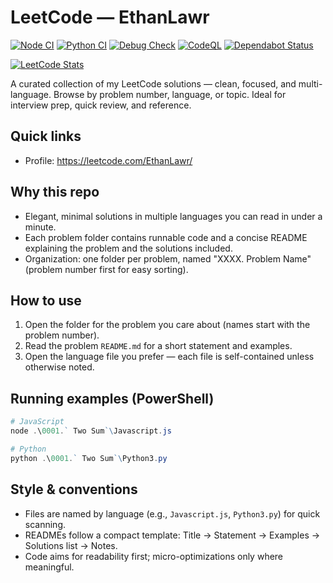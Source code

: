 
# LeetCode — EthanLawr

[![Node CI](https://github.com/EthanLawr/LeetCode/actions/workflows/node-ci.yml/badge.svg)](https://github.com/EthanLawr/LeetCode/actions/workflows/node-ci.yml)
[![Python CI](https://github.com/EthanLawr/LeetCode/actions/workflows/python-ci.yml/badge.svg)](https://github.com/EthanLawr/LeetCode/actions/workflows/python-ci.yml)
[![Debug Check](https://github.com/EthanLawr/LeetCode/actions/workflows/debug-check.yml/badge.svg)](https://github.com/EthanLawr/LeetCode/actions/workflows/debug-check.yml)
[![CodeQL](https://github.com/EthanLawr/LeetCode/actions/workflows/codeql-analysis.yml/badge.svg)](https://github.com/EthanLawr/LeetCode/actions/workflows/codeql-analysis.yml)
[![Dependabot Status](https://img.shields.io/badge/dependabot-enabled-blue)](https://github.com/EthanLawr/LeetCode/pulls?q=is%3Apr+is%3Aopen+label%3A%22dependencies%22)

[![LeetCode Stats](https://leetcard.jacoblin.cool/EthanLawr?theme=catppuccinMocha&font=Commissioner&ext=activity)](https://leetcard.jacoblin.cool/EthanLawr?theme=catppuccinMocha&font=Commissioner&ext=activity)

A curated collection of my LeetCode solutions — clean, focused, and multi-language. Browse by problem number, language, or topic. Ideal for interview prep, quick review, and reference.

## Quick links
- Profile: https://leetcode.com/EthanLawr/

## Why this repo
- Elegant, minimal solutions in multiple languages you can read in under a minute.
- Each problem folder contains runnable code and a concise README explaining the problem and the solutions included.
- Organization: one folder per problem, named "XXXX. Problem Name" (problem number first for easy sorting).

## How to use
1. Open the folder for the problem you care about (names start with the problem number).
2. Read the problem `README.md` for a short statement and examples.
3. Open the language file you prefer — each file is self-contained unless otherwise noted.

## Running examples (PowerShell)
```powershell
# JavaScript
node .\0001.` Two Sum`\Javascript.js

# Python
python .\0001.` Two Sum`\Python3.py
```

## Style & conventions
- Files are named by language (e.g., `Javascript.js`, `Python3.py`) for quick scanning.
- READMEs follow a compact template: Title → Statement → Examples → Solutions list → Notes.
- Code aims for readability first; micro-optimizations only where meaningful.
